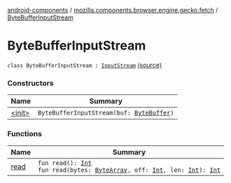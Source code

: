 [android-components](../../index.md) / [mozilla.components.browser.engine.gecko.fetch](../index.md) / [ByteBufferInputStream](./index.md)

# ByteBufferInputStream

`class ByteBufferInputStream : `[`InputStream`](https://developer.android.com/reference/java/io/InputStream.html) [(source)](https://github.com/mozilla-mobile/android-components/blob/master/components/browser/engine-gecko-nightly/src/main/java/mozilla/components/browser/engine/gecko/fetch/GeckoViewFetchClient.kt#L124)

### Constructors

| Name | Summary |
|---|---|
| [&lt;init&gt;](-init-.md) | `ByteBufferInputStream(buf: `[`ByteBuffer`](https://developer.android.com/reference/java/nio/ByteBuffer.html)`)` |

### Functions

| Name | Summary |
|---|---|
| [read](read.md) | `fun read(): `[`Int`](https://kotlinlang.org/api/latest/jvm/stdlib/kotlin/-int/index.html)<br>`fun read(bytes: `[`ByteArray`](https://kotlinlang.org/api/latest/jvm/stdlib/kotlin/-byte-array/index.html)`, off: `[`Int`](https://kotlinlang.org/api/latest/jvm/stdlib/kotlin/-int/index.html)`, len: `[`Int`](https://kotlinlang.org/api/latest/jvm/stdlib/kotlin/-int/index.html)`): `[`Int`](https://kotlinlang.org/api/latest/jvm/stdlib/kotlin/-int/index.html) |
